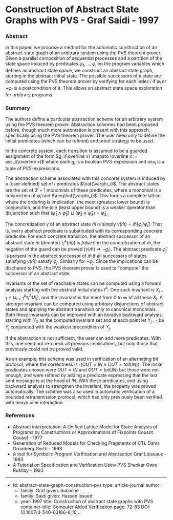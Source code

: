 Construction of Abstract State Graphs with PVS - Graf Saidi - 1997
==================================================================

### Abstract 

In this paper, we propose a method for the automatic construction of an abstract
state graph of an arbitrary system using the PVS theorem prover.  Given a
parallel composition of sequential processes and a partition of the state space
induced by predicates $\varphi_1, \ldots, \varphi_l$ on the program variables
which defines an abstract state space, we construct an abstract state graph,
starting in the abstract initial state. The possible successors of a state are
computed using the PVS theorem prover by verifying for each index $i$ if
$\varphi_i$ or $\neg\varphi_i$ is a postcondition of it. This allows an abstract
state space exploration for arbitrary programs.

### Summary

The authors define a particular abstraction scheme for an arbitrary system using
the PVS theorem prover. Abstraction schemes had been proposed before, though
much more automation is present with this approach, specifically using the PVS
theorem prover. The user need only to define the initial predicates (which can
be refined) and proof strategy to be used.

In the concrete system, each transition is assumed to be a guarded assignment of
the form $g_i(\overline x) \mapsto \overline x := ass_i(\overline x)$ where each
$g_i$ is a boolean PVS-expression and $ass_i$ is a tuple of PVS-expressions.

The abstraction scheme associated with this concrete system is induced by a
(user-defined) set of $l$ predicates $\hat{\varphi_i}$. The abstract states are
the set of $3^l + 1$ monomials of these predicates, where a monomial is a
conjunction of $\hat\varphi_i$ and $\neg\hat{\varphi_i}$. This forms a complete
lattice where the ordering is implication, the meet (greatest lower bound) is
conjunction, and the join (least upper bound) is a weaker operator than
disjunction such that $(\hat\varphi_1 \wedge \hat\varphi_2) \sqcup
(\hat\varphi_2 \wedge \hat\varphi_3) = \hat\varphi_2$. 

The concretization $\gamma$ of an abstract state $\hat m$ is simply $\gamma(\hat
m) = \hat m[\varphi_i/\hat\varphi_i]$. That is, every abstract predicate is
substituded with its corresponding concrete predicate. For each concrete
transition, the abstract successor of an abstract state $\hat m$ (denoted
$\tau_i^A(\hat m)$) is $false$ if in the concretization of $\hat m$, the
negation of the guard can be proved ($\gamma(\hat m) \Rightarrow \neg g_i$). The
abstract predicate $\hat\varphi_j$ is present in the abstract successor of $\hat
m$ if all successors of states satisfying $\gamma(\hat m)$ satisfy
$\varphi_j$. Similarly for $\neg\hat\varphi_j$. Since the implications can be
dischared to PVS, the PVS theorem prover is used to "compute" the successor of
an abstract state.

Invariants or the set of reachable states can be computed using a forward
analysis starting with the abstract initial states $I^A$. One such invariant is
$X_{j+1} = \sqcup_{i=1}^p \tau_i^A(X_j)$, and the invariant is the meet from 0
to $\infty$ of all these $X_j$. A stronger invariant can be computed using
arbitrary disjunctions of abstract states and applying the abstract transition
only to canonical monomials. Both these invariants can be improved with an
iterative backward analysis: starting with $Y_0$ as the computed invariant set
and at each point let $Y_{j+1}$ be $Y_j$ conjuncted with the weakest
precondition of $Y_j$. 

If the abstraction is not sufficient, the user can add more predicates. With
this, one need not re-check all previous implications, but only those that
previously could not be proved valid.

As an example, this scheme was used in verification of an alternating bit
protocol, where the correctness is $\square(OUT = IN \vee OUT = tail(IN))$. The
initial predicates chosen were $OUT = IN$ and $OUT = tail(IN)$ but those were
not enough, and were refined by adding a predicate expressing that the last sent
message is at the head of $IN$. With these predicates, and using backward
analysis to strengthen the invariant, the property was proved automatically. The
scheme was also used in automatic verification of a bounded retransmission
protocol, which had only previously been verified with heavy user interaction.

### References

-   Abstract interpretation: A Unified Lattice Model for Static Analysis of Programs by Constructions or Approximations of Fixpoints
    Cousot Cousot - 1977
-   Generation of Reduced Models for Checking Fragments of CTL
    Dams Grumberg Gerth - 1993
-   A tool for Symbolic Program Verification and Abstraction
    Graf Loiseaux - 1993
-   A Tutorial on Specification and Verification Usinv PVS
    Shankar Owre Rushby - 1993

----
-   id: abstract-state-graph-construction-pvs
    type: article-journal
    author:
    -  family: Graf
       given: Susanne
    -  family: Saidi
       given: Hassen
    issued:
    -  year: 1997
    title: Construction of abstract state graphs with PVS
    container-title: Computer Aided Verification
    page: 72-83
    DOI: 10.1007/3-540-63166-6_10
...
